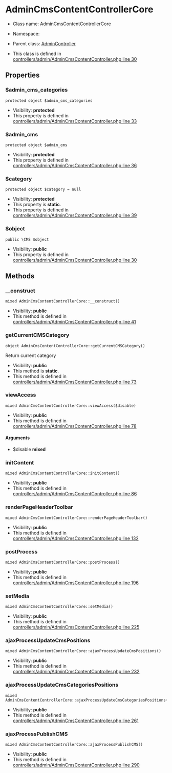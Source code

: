 AdminCmsContentControllerCore
===============






* Class name: AdminCmsContentControllerCore
* Namespace: 
* Parent class: [AdminController](AdminControllerCore)

* This class is defined in [controllers/admin/AdminCmsContentController.php line 30](https://github.com/PrestaShop/PrestaShop/blob/1.6.1.1/controllers/admin/AdminCmsContentController.php#30)





Properties
----------


### $admin_cms_categories

    protected object $admin_cms_categories





* Visibility: **protected**
* This property is defined in [controllers/admin/AdminCmsContentController.php line 33](https://github.com/PrestaShop/PrestaShop/blob/1.6.1.1/controllers/admin/AdminCmsContentController.php#33)


### $admin_cms

    protected object $admin_cms





* Visibility: **protected**
* This property is defined in [controllers/admin/AdminCmsContentController.php line 36](https://github.com/PrestaShop/PrestaShop/blob/1.6.1.1/controllers/admin/AdminCmsContentController.php#36)


### $category

    protected object $category = null





* Visibility: **protected**
* This property is **static**.
* This property is defined in [controllers/admin/AdminCmsContentController.php line 39](https://github.com/PrestaShop/PrestaShop/blob/1.6.1.1/controllers/admin/AdminCmsContentController.php#39)


### $object

    public \CMS $object





* Visibility: **public**
* This property is defined in [controllers/admin/AdminCmsContentController.php line 30](https://github.com/PrestaShop/PrestaShop/blob/1.6.1.1/controllers/admin/AdminCmsContentController.php#30)


Methods
-------


### __construct

    mixed AdminCmsContentControllerCore::__construct()





* Visibility: **public**
* This method is defined in [controllers/admin/AdminCmsContentController.php line 41](https://github.com/PrestaShop/PrestaShop/blob/1.6.1.1/controllers/admin/AdminCmsContentController.php#41)




### getCurrentCMSCategory

    object AdminCmsContentControllerCore::getCurrentCMSCategory()

Return current category



* Visibility: **public**
* This method is **static**.
* This method is defined in [controllers/admin/AdminCmsContentController.php line 73](https://github.com/PrestaShop/PrestaShop/blob/1.6.1.1/controllers/admin/AdminCmsContentController.php#73)




### viewAccess

    mixed AdminCmsContentControllerCore::viewAccess($disable)





* Visibility: **public**
* This method is defined in [controllers/admin/AdminCmsContentController.php line 78](https://github.com/PrestaShop/PrestaShop/blob/1.6.1.1/controllers/admin/AdminCmsContentController.php#78)


#### Arguments
* $disable **mixed**



### initContent

    mixed AdminCmsContentControllerCore::initContent()





* Visibility: **public**
* This method is defined in [controllers/admin/AdminCmsContentController.php line 86](https://github.com/PrestaShop/PrestaShop/blob/1.6.1.1/controllers/admin/AdminCmsContentController.php#86)




### renderPageHeaderToolbar

    mixed AdminCmsContentControllerCore::renderPageHeaderToolbar()





* Visibility: **public**
* This method is defined in [controllers/admin/AdminCmsContentController.php line 132](https://github.com/PrestaShop/PrestaShop/blob/1.6.1.1/controllers/admin/AdminCmsContentController.php#132)




### postProcess

    mixed AdminCmsContentControllerCore::postProcess()





* Visibility: **public**
* This method is defined in [controllers/admin/AdminCmsContentController.php line 196](https://github.com/PrestaShop/PrestaShop/blob/1.6.1.1/controllers/admin/AdminCmsContentController.php#196)




### setMedia

    mixed AdminCmsContentControllerCore::setMedia()





* Visibility: **public**
* This method is defined in [controllers/admin/AdminCmsContentController.php line 225](https://github.com/PrestaShop/PrestaShop/blob/1.6.1.1/controllers/admin/AdminCmsContentController.php#225)




### ajaxProcessUpdateCmsPositions

    mixed AdminCmsContentControllerCore::ajaxProcessUpdateCmsPositions()





* Visibility: **public**
* This method is defined in [controllers/admin/AdminCmsContentController.php line 232](https://github.com/PrestaShop/PrestaShop/blob/1.6.1.1/controllers/admin/AdminCmsContentController.php#232)




### ajaxProcessUpdateCmsCategoriesPositions

    mixed AdminCmsContentControllerCore::ajaxProcessUpdateCmsCategoriesPositions()





* Visibility: **public**
* This method is defined in [controllers/admin/AdminCmsContentController.php line 261](https://github.com/PrestaShop/PrestaShop/blob/1.6.1.1/controllers/admin/AdminCmsContentController.php#261)




### ajaxProcessPublishCMS

    mixed AdminCmsContentControllerCore::ajaxProcessPublishCMS()





* Visibility: **public**
* This method is defined in [controllers/admin/AdminCmsContentController.php line 290](https://github.com/PrestaShop/PrestaShop/blob/1.6.1.1/controllers/admin/AdminCmsContentController.php#290)



